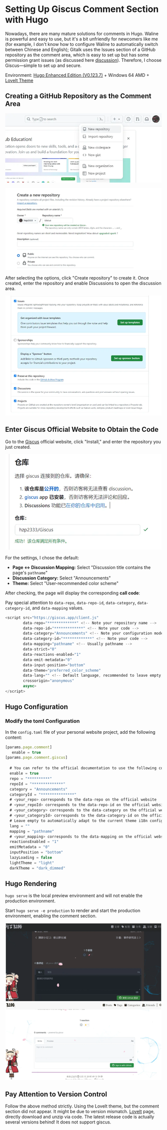 # Setting Up Giscus Comment Section with Hugo


Nowadays, there are many mature solutions for comments in Hugo. Waline is powerful and easy to use, but it's a bit unfriendly for newcomers like me (for example, I don't know how to configure Waline to automatically switch between Chinese and English); Gitalk uses the Issues section of a GitHub repository as the comment area, which is easy to set up but has some permission grant issues (as discussed here [discussion](https://www.v2ex.com/t/535608)). Therefore, I choose Giscus—simple to set up and secure.

Environment: [Hugo Enhanced Edition (V0.123.7)](https://github.com/gohugoio/hugo/releases/tag/v0.123.7) + Windows 64 AMD + [LoveIt Theme](https://hugoloveit.com/zh-cn/)

## Creating a GitHub Repository as the Comment Area

![Create repository on GitHub homepage](/img/Hugo搭建Giscus评论区.zh-cn-20240523125357558.webp)

![Must be Public](/img/Hugo搭建Giscus评论区.zh-cn-20240523125412376.webp)

After selecting the options, click "Create repository" to create it. Once created, enter the repository and enable Discussions to open the discussion area.

![Repository settings](/img/Hugo搭建Giscus评论区.zh-cn-20240523125428948.webp)

## Enter Giscus Official Website to Obtain the Code

Go to the [Giscus](https://github.com/apps/giscus) official website, click "Install," and enter the repository you just created.

![If forgotten, you can check the repository name in the repository settings](/img/Hugo搭建Giscus评论区.zh-cn-20240523125444871.webp)

For the settings, I chose the default:

- **Page ↔️ Discussion Mapping:** Select "Discussion title contains the page's `pathname`"
- **Discussion Category:** Select "Announcements"
- **Theme:** Select "User-recommended color scheme"

After checking, the page will display the corresponding **call code**:

Pay special attention to `data-repo`, `data-repo-id`, `data-category`, `data-category-id`, and `data-mapping` values.


```js
<script src="https://giscus.app/client.js"
        data-repo="*************" <!-- Note your repository name -->
        data-repo-id="*************" <!-- Note your code -->
        data-category="Announcements" <!-- Note your configuration model -->
        data-category-id="*************" <!-- Note your code -->
        data-mapping="pathname" <!-- Usually pathname -->
        data-strict="0"
        data-reactions-enabled="1"
        data-emit-metadata="0"
        data-input-position="bottom"
        data-theme="preferred_color_scheme"
        data-lang="" <!-- Default language, recommended to leave empty, will automatically use the website language -->
        crossorigin="anonymous"
        async>
</script>
```

## Hugo Configuration

### Modify the toml Configuration

In the `config.toml` file of your personal website project, add the following content:

```js
[params.page.comment]
   enable = true       
[params.page.comment.giscus]   

  # You can refer to the official documentation to use the following configurations   
  enable = true   
  repo = "**********"   
  repoId = "**************"   
  category = "Announcements"   
  categoryId = "***************"   
  # <your_repo> corresponds to the data-repo on the official website   
  # <your_repoId> corresponds to the data-repo-id on the official website   
  # <your_category> corresponds to the data-category on the official website   
  # <your_categoryId> corresponds to the data-category-id on the official website
  # Leave empty to automatically adapt to the current theme i18n configuration   
  lang = ""   
  mapping = "pathname"   
  # <your_mapping> corresponds to the data-mapping on the official website   
  reactionsEnabled = "1"   
  emitMetadata = "0"   
  inputPosition = "bottom"   
  lazyLoading = false   
  lightTheme = "light"   
  darkTheme = "dark_dimmed"
```

## Hugo Rendering

`hugo serve` is the local preview environment and will not enable the production environment.

Start `hugo serve -e production` to render and start the production environment, enabling the comment section.

![Personally, I think the style is better than gitalk. Below is the dark mode and Chinese-English effect](/img/Hugo搭建Giscus评论区.zh-cn-20240703115100547.webp)

## Pay Attention to Version Control

Follow the above method strictly. Using the LoveIt theme, but the comment section did not appear. It might be due to version mismatch. [LoveIt](https://github.com/dillonzq/LoveIt) page, directly download and unzip via code. The latest release code is actually several versions behind! It does not support giscus.
